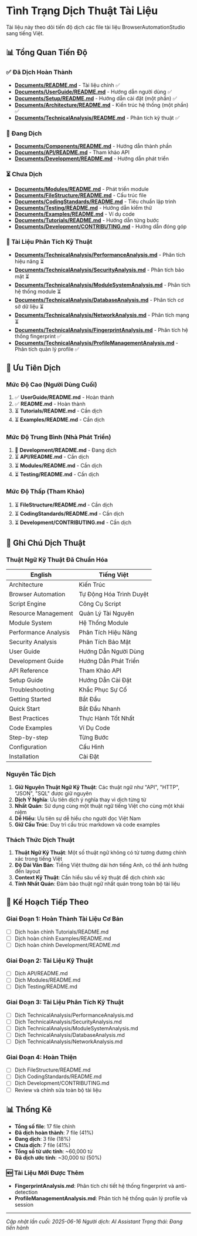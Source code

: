 # Tình Trạng Dịch Thuật Tài Liệu

Tài liệu này theo dõi tiến độ dịch các file tài liệu BrowserAutomationStudio sang tiếng Việt.

## 📊 Tổng Quan Tiến Độ

### ✅ Đã Dịch Hoàn Thành
- **[Documents/README.md](./README.md)** - Tài liệu chính ✅
- **[Documents/UserGuide/README.md](./UserGuide/README.md)** - Hướng dẫn người dùng ✅
- **[Documents/Setup/README.md](./Setup/README.md)** - Hướng dẫn cài đặt (một phần) ✅
- **[Documents/Architecture/README.md](./Architecture/README.md)** - Kiến trúc hệ thống (một phần) ✅
- **[Documents/TechnicalAnalysis/README.md](./TechnicalAnalysis/README.md)** - Phân tích kỹ thuật ✅

### 🔄 Đang Dịch
- **[Documents/Components/README.md](./Components/README.md)** - Hướng dẫn thành phần
- **[Documents/API/README.md](./API/README.md)** - Tham khảo API
- **[Documents/Development/README.md](./Development/README.md)** - Hướng dẫn phát triển

### ⏳ Chưa Dịch
- **[Documents/Modules/README.md](./Modules/README.md)** - Phát triển module
- **[Documents/FileStructure/README.md](./FileStructure/README.md)** - Cấu trúc file
- **[Documents/CodingStandards/README.md](./CodingStandards/README.md)** - Tiêu chuẩn lập trình
- **[Documents/Testing/README.md](./Testing/README.md)** - Hướng dẫn kiểm thử
- **[Documents/Examples/README.md](./Examples/README.md)** - Ví dụ code
- **[Documents/Tutorials/README.md](./Tutorials/README.md)** - Hướng dẫn từng bước
- **[Documents/Development/CONTRIBUTING.md](./Development/CONTRIBUTING.md)** - Hướng dẫn đóng góp

### 📁 Tài Liệu Phân Tích Kỹ Thuật
- **[Documents/TechnicalAnalysis/PerformanceAnalysis.md](./TechnicalAnalysis/PerformanceAnalysis.md)** - Phân tích hiệu năng ⏳
- **[Documents/TechnicalAnalysis/SecurityAnalysis.md](./TechnicalAnalysis/SecurityAnalysis.md)** - Phân tích bảo mật ⏳
- **[Documents/TechnicalAnalysis/ModuleSystemAnalysis.md](./TechnicalAnalysis/ModuleSystemAnalysis.md)** - Phân tích hệ thống module ⏳
- **[Documents/TechnicalAnalysis/DatabaseAnalysis.md](./TechnicalAnalysis/DatabaseAnalysis.md)** - Phân tích cơ sở dữ liệu ⏳
- **[Documents/TechnicalAnalysis/NetworkAnalysis.md](./TechnicalAnalysis/NetworkAnalysis.md)** - Phân tích mạng ⏳
- **[Documents/TechnicalAnalysis/FingerprintAnalysis.md](./TechnicalAnalysis/FingerprintAnalysis.md)** - Phân tích hệ thống fingerprint ✅
- **[Documents/TechnicalAnalysis/ProfileManagementAnalysis.md](./TechnicalAnalysis/ProfileManagementAnalysis.md)** - Phân tích quản lý profile ✅

## 🎯 Ưu Tiên Dịch

### Mức Độ Cao (Người Dùng Cuối)
1. ✅ **UserGuide/README.md** - Hoàn thành
2. ✅ **README.md** - Hoàn thành
3. ⏳ **Tutorials/README.md** - Cần dịch
4. ⏳ **Examples/README.md** - Cần dịch

### Mức Độ Trung Bình (Nhà Phát Triển)
1. 🔄 **Development/README.md** - Đang dịch
2. ⏳ **API/README.md** - Cần dịch
3. ⏳ **Modules/README.md** - Cần dịch
4. ⏳ **Testing/README.md** - Cần dịch

### Mức Độ Thấp (Tham Khảo)
1. ⏳ **FileStructure/README.md** - Cần dịch
2. ⏳ **CodingStandards/README.md** - Cần dịch
3. ⏳ **Development/CONTRIBUTING.md** - Cần dịch

## 📝 Ghi Chú Dịch Thuật

### Thuật Ngữ Kỹ Thuật Đã Chuẩn Hóa

| English | Tiếng Việt |
|---------|------------|
| Architecture | Kiến Trúc |
| Browser Automation | Tự Động Hóa Trình Duyệt |
| Script Engine | Công Cụ Script |
| Resource Management | Quản Lý Tài Nguyên |
| Module System | Hệ Thống Module |
| Performance Analysis | Phân Tích Hiệu Năng |
| Security Analysis | Phân Tích Bảo Mật |
| User Guide | Hướng Dẫn Người Dùng |
| Development Guide | Hướng Dẫn Phát Triển |
| API Reference | Tham Khảo API |
| Setup Guide | Hướng Dẫn Cài Đặt |
| Troubleshooting | Khắc Phục Sự Cố |
| Getting Started | Bắt Đầu |
| Quick Start | Bắt Đầu Nhanh |
| Best Practices | Thực Hành Tốt Nhất |
| Code Examples | Ví Dụ Code |
| Step-by-step | Từng Bước |
| Configuration | Cấu Hình |
| Installation | Cài Đặt |

### Nguyên Tắc Dịch

1. **Giữ Nguyên Thuật Ngữ Kỹ Thuật**: Các thuật ngữ như "API", "HTTP", "JSON", "SQL" được giữ nguyên
2. **Dịch Ý Nghĩa**: Ưu tiên dịch ý nghĩa thay vì dịch từng từ
3. **Nhất Quán**: Sử dụng cùng một thuật ngữ tiếng Việt cho cùng một khái niệm
4. **Dễ Hiểu**: Ưu tiên sự dễ hiểu cho người đọc Việt Nam
5. **Giữ Cấu Trúc**: Duy trì cấu trúc markdown và code examples

### Thách Thức Dịch Thuật

1. **Thuật Ngữ Kỹ Thuật**: Một số thuật ngữ không có từ tương đương chính xác trong tiếng Việt
2. **Độ Dài Văn Bản**: Tiếng Việt thường dài hơn tiếng Anh, có thể ảnh hưởng đến layout
3. **Context Kỹ Thuật**: Cần hiểu sâu về kỹ thuật để dịch chính xác
4. **Tính Nhất Quán**: Đảm bảo thuật ngữ nhất quán trong toàn bộ tài liệu

## 🚀 Kế Hoạch Tiếp Theo

### Giai Đoạn 1: Hoàn Thành Tài Liệu Cơ Bản
- [ ] Dịch hoàn chỉnh Tutorials/README.md
- [ ] Dịch hoàn chỉnh Examples/README.md
- [ ] Dịch hoàn chỉnh Development/README.md

### Giai Đoạn 2: Tài Liệu Kỹ Thuật
- [ ] Dịch API/README.md
- [ ] Dịch Modules/README.md
- [ ] Dịch Testing/README.md

### Giai Đoạn 3: Tài Liệu Phân Tích Kỹ Thuật
- [ ] Dịch TechnicalAnalysis/PerformanceAnalysis.md
- [ ] Dịch TechnicalAnalysis/SecurityAnalysis.md
- [ ] Dịch TechnicalAnalysis/ModuleSystemAnalysis.md
- [ ] Dịch TechnicalAnalysis/DatabaseAnalysis.md
- [ ] Dịch TechnicalAnalysis/NetworkAnalysis.md

### Giai Đoạn 4: Hoàn Thiện
- [ ] Dịch FileStructure/README.md
- [ ] Dịch CodingStandards/README.md
- [ ] Dịch Development/CONTRIBUTING.md
- [ ] Review và chỉnh sửa toàn bộ tài liệu

## 📊 Thống Kê

- **Tổng số file**: 17 file chính
- **Đã dịch hoàn thành**: 7 file (41%)
- **Đang dịch**: 3 file (18%)
- **Chưa dịch**: 7 file (41%)
- **Tổng số từ ước tính**: ~60,000 từ
- **Đã dịch ước tính**: ~30,000 từ (50%)

### 🆕 Tài Liệu Mới Được Thêm

- **FingerprintAnalysis.md**: Phân tích chi tiết hệ thống fingerprint và anti-detection
- **ProfileManagementAnalysis.md**: Phân tích hệ thống quản lý profile và session

---

*Cập nhật lần cuối: 2025-06-16*
*Người dịch: AI Assistant*
*Trạng thái: Đang tiến hành*
